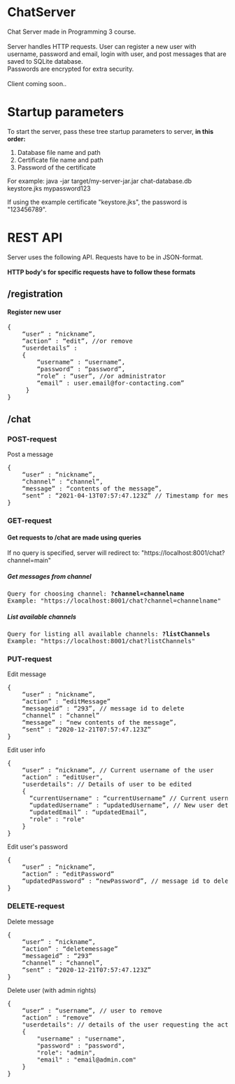 # ChatServer
Chat Server made in Programming 3 course.
<br>
<br>
Server handles HTTP requests. User can register a new user with username, password and email, login with user, and post messages that are saved to  SQLite database.  
Passwords are encrypted for extra security.  
<br>
Client coming soon..

# Startup parameters
To start the server, pass these tree startup parameters to server, <strong>in this order:</strong> 
1. Database file name and path
2. Certificate file name and path
3. Password of the certificate

For example: java -jar target/my-server-jar.jar chat-database.db keystore.jks mypassword123

If using the example certificate "keystore.jks", the password is "123456789". 

# REST API
Server uses the following API. Requests have to be in JSON-format.
<br><br>
__HTTP body's for specific requests have to follow these formats__
<br>
## <strong>__/registration__</strong>  
#### Register new user
<pre>
{
    “user” : “nickname”,
    “action” : “edit”, //or remove
    “userdetails” :
    {
        “username” : “username”,
        “password” : “password”,
        “role” : “user”, //or administrator
        “email” : user.email@for-contacting.com”
     }
}
</pre>
## <strong>__/chat__</strong>  

### POST-request
Post a message
<pre>
{
    “user” : “nickname”,
    “channel” : “channel”,
    “message” : “contents of the message”,
    “sent” : “2021-04-13T07:57:47.123Z” // Timestamp for message
}
</pre>
### GET-request
#### Get requests to /chat are made using queries  
If no query is specified, server will redirect to: "https://localhost:8001/chat?channel=main"
##### Get messages from channel
<pre>
Query for choosing channel: <strong>?channel=channelname</strong>
Example: "https://localhost:8001/chat?channel=channelname"  
</pre>
##### List available channels
<pre>
Query for listing all available channels: <strong>?listChannels</strong>  
Example: "https://localhost:8001/chat?listChannels"
</pre>
### PUT-request 
Edit message
<pre>
{
    “user” : “nickname”,
    “action” : “editMessage”
    “messageid” : “293”, // message id to delete
    “channel” : “channel”
    “message” : “new contents of the message”,
    “sent” : “2020-12-21T07:57:47.123Z”
}
</pre>
Edit user info
<pre>
{
    “user” : “nickname”, // Current username of the user
    “action” : “editUser",
    "userdetails": // Details of user to be edited
    {
      “currentUsername" : “currentUsername” // Current username of the user to be edited
      “updatedUsername” : “updatedUsername”, // New user details || or old details if not updating everything
      “updatedEmail” : “updatedEmail”,
      "role" : "role"
    }
}
</pre>
Edit user's password 
<pre>
{
    “user” : “nickname”,
    “action” : “editPassword”
    “updatedPassword” : “newPassword”, // message id to delete
}
</pre>
### DELETE-request
Delete message
<pre>
{
    “user” : “nickname”,
    “action” : “deletemessage”
    “messageid” : “293”
    “channel” : “channel”,
    “sent” : “2020-12-21T07:57:47.123Z”
}
</pre>

Delete user (with admin rights)
<pre>
{
    “user” : “username”, // user to remove
    “action” : “remove”
    "userdetails": // details of the user requesting the action
    {
        "username" : "username",
        "password" : "password",
        "role": "admin",
        "email" : "email@admin.com"
    }
}
</pre>

